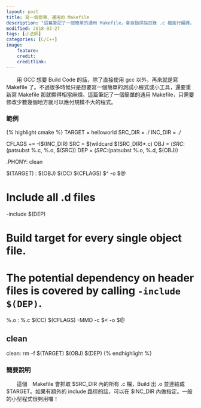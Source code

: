 ```yaml
---
layout: post
title: 寫一個簡單、通用的 Makefile
description: "這篇筆記了一個簡單的通用 Makefile，會自動掃描目錄 .c 檔進行編譯，只需要修改少數幾個地方就可以應付規模不大的程式"
modified: 2018-03-27
tags: [小法師]
categories: [C/C++]
image:
    feature: 
    credit: 
    creditlink: 
---
```


　　用 GCC 想要 Build Code 的話，除了直接使用 gcc 以外，再來就是寫 Makefile 了。不過很多時候只是想要寫一個簡單的測試小程式或小工具，還要重新寫 Makefile 那就顯得相當麻煩。這篇筆記了一個簡單的通用 Makefile，只需要修改少數幾個地方就可以應付規模不大的程式。

<!--more-->

### 範例
{% highlight cmake %}
TARGET  = helloworld
SRC_DIR = ./
INC_DIR = ./

CFLAGS += -I$(INC_DIR)
SRC     = $(wildcard $(SRC_DIR)*.c)
OBJ     = $(SRC:%.c=%.o) #$(patsubst %.c, %.o, $(SRC))
DEP     = $(SRC:%.c=%.d) #$(patsubst %.o, %.d, $(OBJ))

.PHONY: clean

$(TARGET) : $(OBJ)
	$(CC) $(CFLAGS) $^ -o $@

# Include all .d files
-include $(DEP)

# Build target for every single object file.
# The potential dependency on header files is covered by calling `-include $(DEP)`.
%.o : %.c
	$(CC) $(CFLAGS) -MMD -c $< -o $@

## clean
clean:
	rm -f $(TARGET) $(OBJ) $(DEP)
{% endhighlight %}

### 簡要說明
　　這個　Makefile 會抓取 $SRC_DIR 內的所有 .c 檔，Build 出 .o 並連結成 $TARGET。如果有額外的 include 路徑的話，可以在 $INC_DIR 內做指定。一般的小型程式很夠用囉！
